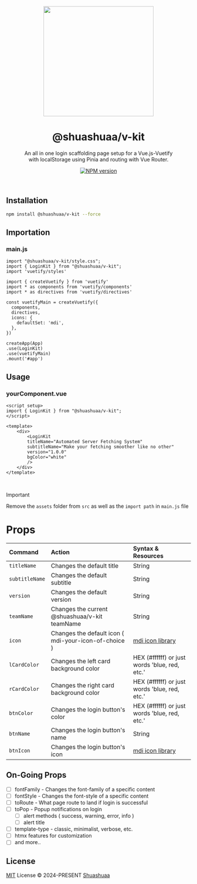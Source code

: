 <br>

<p align="center">
<img src="https://github.com/Shuashuaa/v-kit/blob/main/@shuashuaa-v-kit.png" width="300" />
</p>

<h1 align="center">@shuashuaa/v-kit</h1>

<p align="center">
An all in one login scaffolding page setup for a Vue.js-Vuetify <br> with localStorage using Pinia and routing with Vue Router.
</p>

<p align="center">
<a href="https://www.npmjs.com/package/@shuashuaa/v-kit"><img src="https://img.shields.io/npm/v/@shuashuaa/v-kit?color=c95f8b&amp;label=" alt="NPM version"></a></p>

<br>

## Installation

```sh
npm install @shuashuaa/v-kit --force
```

## Importation

### main.js
```
import "@shuashuaa/v-kit/style.css";
import { LoginKit } from "@shuashuaa/v-kit";
import 'vuetify/styles'

import { createVuetify } from 'vuetify'
import * as components from 'vuetify/components'
import * as directives from 'vuetify/directives'

const vuetifyMain = createVuetify({
  components,
  directives,
  icons: {
    defaultSet: 'mdi',
  },
})

createApp(App)
.use(LoginKit)
.use(vuetifyMain)
.mount('#app')
```

## Usage
### yourComponent.vue
```
<script setup>
import { LoginKit } from "@shuashuaa/v-kit";
</script>

<template>
    <div>
        <LoginKit
        titleName="Automated Server Fetching System"
        subtitleName="Make your fetching smoother like no other"
        version="1.0.0"
        bgColor="white"
        />
    </div>
</template>

```
<br>

> [!IMPORTANT]  
> Remove the `assets` folder from `src` as well as the `import path` in `main.js` file

# Props

| Command                   | Action                                               | Syntax & Resources                                                                                  |
| :------------------------ | :--------------------------------------------------- | :-------------------------------------------------------------------------------------------------- |
| `titleName`               | Changes the default title                            | String                                                                                              |
| `subtitleName`            | Changes the default subtitle                         | String                                                                                              |
| `version`                 | Changes the default version                          | String                                                                                              |
| `teamName`                | Changes the current @shuashuaa/v-kit teamName        | String                                                                                              |
| `icon`                    | Changes the default icon ( mdi-your-icon-of-choice ) | <a href="https://github.com/Shuashuaa](https://pictogrammers.com/library/mdi/">mdi icon library</a> |
| `lCardColor`              | Changes the left card background color               | HEX (#ffffff) or just words 'blue, red, etc.'                                                       |
| `rCardColor`              | Changes the right card background color              | HEX (#ffffff) or just words 'blue, red, etc.'                                                       |
| `btnColor`                | Changes the login button's color                     | HEX (#ffffff) or just words 'blue, red, etc.'                                                       |
| `btnName`                 | Changes the login button's name                      | String                                                                                              |
| `btnIcon`                 | Changes the login button's icon                      | <a href="https://github.com/Shuashuaa](https://pictogrammers.com/library/mdi/">mdi icon library</a> |

## On-Going Props

- [ ] fontFamily - Changes the font-family of a specific content
- [ ] fontStyle - Changes the font-style of a specific content
- [ ] toRoute - What page route to land if login is successful
- [ ] toPop - Popup notifications on login
    - [ ] alert methods ( success, warning, error, info )
    - [ ] alert title
- [ ] template-type - classic, minimalist, verbose, etc.
- [ ] htmx features for customization
- [ ] and more..

## License

[MIT](./LICENSE) License &copy; 2024-PRESENT [Shuashuaa](https://github.com/Shuashuaa)

